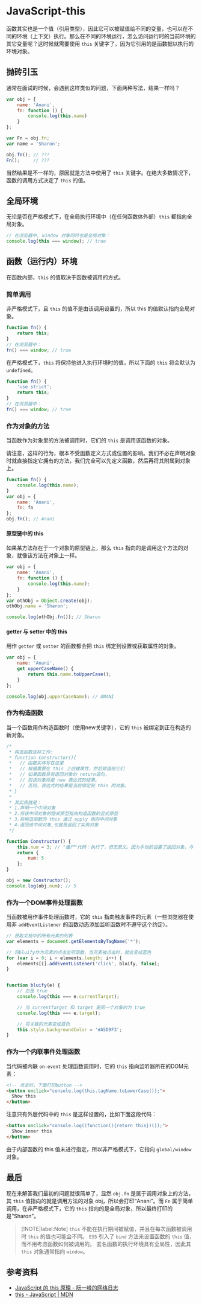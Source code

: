 # JavaScript-this
函数其实也是一个值（引用类型），因此它可以被赋值给不同的变量，也可以在不同的环境（上下文）执行。那么在不同的环境运行，怎么访问运行时的当前环境的其它变量呢？这时候就需要使用 `this` 关键字了，因为它引用的是函数据以执行的环境对象。

## 抛砖引玉
通常在面试的时候，会遇到这样类似的问题，下面两种写法，结果一样吗？

```javascript
var obj = {
    name: 'Anani',
    fn: function () {
        console.log(this.name)
    }
};

var Fn = obj.fn;
var name = 'Sharon';

obj.fn(); // ???
Fn();     // ???
```

当然结果是不一样的，原因就是方法中使用了 `this` 关键字。在绝大多数情况下，函数的调用方式决定了 `this` 的值。

## 全局环境
无论是否在严格模式下，在全局执行环境中（在任何函数体外部）`this` 都指向全局对象。

```javascript
// 在浏览器中, window 对象同时也是全局对象：
console.log(this === window); // true
```

## 函数（运行内）环境
在函数内部，`this` 的值取决于函数被调用的方式。

### 简单调用
非严格模式下，且 `this` 的值不是由该调用设置的，所以 this 的值默认指向全局对象。
```javascript
function fn() {
    return this;
}
// 在浏览器中：
fn() === window; // true
```
在严格模式下，`this` 将保持他进入执行环境时的值，所以下面的 `this` 将会默认为 `undefined`。
```javascript
function fn() {
    'use strict';
    return this;
}
// 在浏览器中：
fn() === window; // true
```

### 作为对象的方法
当函数作为对象里的方法被调用时，它们的 `this` 是调用该函数的对象。

请注意，这样的行为，根本不受函数定义方式或位置的影响。我们不必在声明对象时就直接指定它拥有的方法，我们完全可以先定义函数，然后再将其附属到对象上。

```javascript
function fn() {
    console.log(this.name);
}
var obj = {
    name: 'Anani',
    fn: fn
};
obj.fn(); // Anani
```

#### 原型链中的 this
如果某方法存在于一个对象的原型链上，那么 `this` 指向的是调用这个方法的对象，就像该方法在对象上一样。

```javascript
var obj = {
    name: 'Anani',
    fn: function () {
        console.log(this.name);
    }
};
var othObj = Object.create(obj);
othObj.name = 'Sharon';

console.log(othObj.fn()); // Sharon
```

#### getter 与 setter 中的 this
用作 `getter` 或 `setter` 的函数都会把 `this` 绑定到设置或获取属性的对象。

```javascript
var obj = {
    name: 'Anani',
    get upperCaseName() {
        return this.name.toUpperCase();
    }
};

console.log(obj.upperCaseName); // ANANI
```

### 作为构造函数
当一个函数用作构造函数时（使用new关键字），它的 `this` 被绑定到正在构造的新对象。

```javascript
/*
 * 构造函数这样工作:
 * function Constructor(){
 *   // 函数实体写在这里
 *   // 根据需要在 this 上创建属性，然后赋值给它们
 *   // 如果函数具有返回对象的 return语句，
 *   // 则该对象将是 new 表达式的结果。 
 *   // 否则，表达式的结果是当前绑定到 this 的对象。
 * }
 * 
 * 其实质就是：
 * 1.声明一个中间对象
 * 2.将该中间对象的隐式原型指向构造函数的显式原型
 * 3.将构造函数的 this 通过 apply 指向中间对象
 * 4.返回该中间对象,也就是返回了实例对象
 */

function Constructor() {
    this.num = 3; // "僵尸"代码：执行了，但无意义。因为手动的设置了返回对象，与 this 绑定的默认对象被丢弃了
    return {
        num: 5
    };
}

obj = new Constructor();
console.log(obj.num); // 5
```

### 作为一个DOM事件处理函数
当函数被用作事件处理函数时，它的 `this` 指向触发事件的元素（一些浏览器在使用非 `addEventListener` 的函数动态添加监听函数时不遵守这个约定）。

```javascript
// 获取文档中的所有元素的列表
var elements = document.getElementsByTagName('*');

// 将bluify作为元素的点击监听函数，当元素被点击时，就会变成蓝色
for (var i = 0; i < elements.length; i++) {
    elements[i].addEventListener('click', bluify, false);
}


function bluify(e) {
    // 总是 true
    console.log(this === e.currentTarget);

    // 当 currentTarget 和 target 是同一个对象时为 true
    console.log(this === e.target);

    // 将关联的元素变成蓝色
    this.style.backgroundColor = '#A5D9F3';
}
```

### 作为一个内联事件处理函数
当代码被内联 `on-event` 处理函数调用时，它的 `this` 指向监听器所在的DOM元素：

```html
<!-- 点击时，下面打印button -->
<button onclick="console.log(this.tagName.toLowerCase());">
  Show this
</button>
```

注意只有外层代码中的 `this` 是这样设置的，比如下面这段代码：

```html
<button onclick="console.log((function(){return this})());">
  Show inner this
</button>
```

由于内部函数的 this 值未进行指定，所以非严格模式下，它指向 `global/window` 对象。

## 最后
现在来解答我们最初的问题就很简单了，显然 `obj.fn` 是属于调用对象上的方法，其 `this` 值指向的就是调用方法的对象 obj，所以会打印“Anani”。而 `Fn` 属于简单调用，在非严格模式下，它的 `this` 指向的是全局对象，所以最终打印的是“Sharon”。

> [!NOTE|label:Note]
> `this` 不能在执行期间被赋值，并且在每次函数被调用时 `this` 的值也可能会不同。
> `ES5` 引入了 `bind` 方法来设置函数的 `this` 值，而不用考虑函数如何被调用的。
> 匿名函数的执行环境具有全局性，因此其 `this` 对象通常指向 `window`。

## 参考资料
 * [JavaScript 的 this 原理 - 阮一峰的网络日志](http://www.ruanyifeng.com/blog/2018/06/javascript-this.html)
 * [this - JavaScript | MDN](https://developer.mozilla.org/en-US/docs/Web/JavaScript/Reference/Operators/this)
